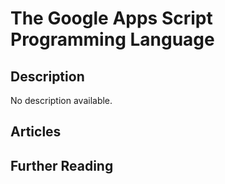 # The Google Apps Script Programming Language

## Description

No description available.

## Articles

## Further Reading